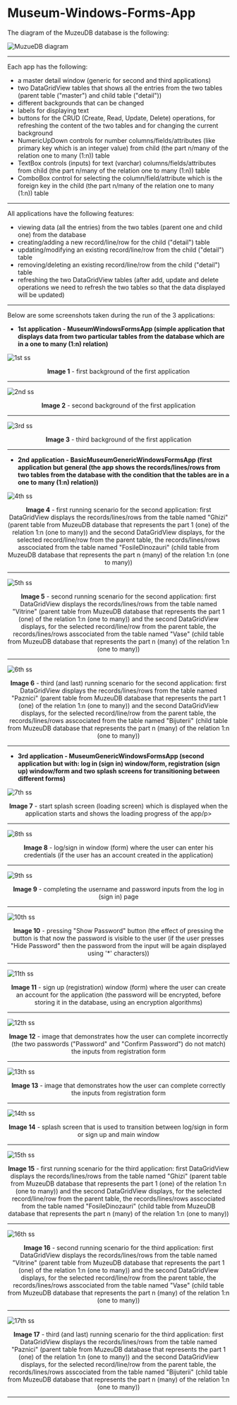 # Museum-Windows-Forms-App
The diagram of the MuzeuDB database is the following:

![MuzueDB diagram](https://github.com/Ampersand25/Museum-Windows-Forms-App/blob/main/Database%20diagram/Diagram_MuzeuDB.png)
<hr>

Each app has the following:
- a master detail window (generic for second and third applications)
- two DataGridView tables that shows all the entries from the two tables (parent table ("master") and child table ("detail"))
- different backgrounds that can be changed
- labels for displaying text
- buttons for the CRUD (Create, Read, Update, Delete) operations, for refreshing the content of the two tables and for changing the current background
- NumericUpDown controls for number columns/fields/attributes (like primary key which is an integer value) from child (the part n/many of the relation one to many (1:n)) table
- TextBox controls (inputs) for text (varchar) columns/fields/attributes from child (the part n/many of the relation one to many (1:n)) table
- ComboBox control for selecting the column/field/attribute which is the foreign key in the child (the part n/many of the relation one to many (1:n)) table
<hr>

All applications have the following features:
- viewing data (all the entries) from the two tables (parent one and child one) from the database
- creating/adding a new record/line/row for the child ("detail") table
- updating/modifying an existing record/line/row from the child ("detail") table
- removing/deleting an existing record/line/row from the child ("detail") table
- refreshing the two DataGridView tables (after add, update and delete operations we need to refresh the two tables so that the data displayed will be updated)
<hr>

Below are some screenshots taken during the run of the 3 applications:

- <b>1st application - MuseumWindowsFormsApp (simple application that displays data from two particular tables from the database which are in a one to many (1:n) relation)</b>

![1st ss](https://github.com/Ampersand25/Museum-Windows-Forms-App/blob/main/Screenshots/Screenshot%201.png)
<p align="center"><strong>Image 1</strong> - first background of the first application</p>
<hr>

![2nd ss](https://github.com/Ampersand25/Museum-Windows-Forms-App/blob/main/Screenshots/Screenshot%202.png)
<p align="center"><strong>Image 2</strong> - second background of the first application</p>
<hr>

![3rd ss](https://github.com/Ampersand25/Museum-Windows-Forms-App/blob/main/Screenshots/Screenshot%203.png)
<p align="center"><strong>Image 3</strong> - third background of the first application</p>
<hr>

- <b>2nd application - BasicMuseumGenericWindowsFormsApp (first application but general (the app shows the records/lines/rows from two tables from the database with the condition that the tables are in a one to many (1:n) relation))</b>

![4th ss](https://github.com/Ampersand25/Museum-Windows-Forms-App/blob/main/Screenshots/Screenshot%204.png)
<p align="center"><strong>Image 4</strong> - first running scenario for the second application: first DataGridView displays the records/lines/rows from the table named "Ghizi" (parent table from MuzeuDB database that represents the part 1 (one) of the relation 1:n (one to many)) and the second DataGridView displays, for the selected record/line/row from the parent table, the records/lines/rows asscociated from the table named "FosileDinozauri" (child table from MuzeuDB database that represents the part n (many) of the relation 1:n (one to many))</p>
<hr>

![5th ss](https://github.com/Ampersand25/Museum-Windows-Forms-App/blob/main/Screenshots/Screenshot%205.png)
<p align="center"><strong>Image 5</strong> - second running scenario for the second application: first DataGridView displays the records/lines/rows from the table named "Vitrine" (parent table from MuzeuDB database that represents the part 1 (one) of the relation 1:n (one to many)) and the second DataGridView displays, for the selected record/line/row from the parent table, the records/lines/rows asscociated from the table named "Vase" (child table from MuzeuDB database that represents the part n (many) of the relation 1:n (one to many))</p>
<hr>

![6th ss](https://github.com/Ampersand25/Museum-Windows-Forms-App/blob/main/Screenshots/Screenshot%206.png)
<p align="center"><strong>Image 6</strong> - third (and last) running scenario for the second application: first DataGridView displays the records/lines/rows from the table named "Paznici" (parent table from MuzeuDB database that represents the part 1 (one) of the relation 1:n (one to many)) and the second DataGridView displays, for the selected record/line/row from the parent table, the records/lines/rows asscociated from the table named "Bijuterii" (child table from MuzeuDB database that represents the part n (many) of the relation 1:n (one to many))</p>
<hr>

- <b>3rd application - MuseumGenericWindowsFormsApp (second application but with: log in (sign in) window/form, registration (sign up) window/form and two splash screens for transitioning between different forms)</b>

![7th ss](https://github.com/Ampersand25/Museum-Windows-Forms-App/blob/main/Screenshots/Screenshot%207.png)
<p align="center"><strong>Image 7</strong> - start splash screen (loading screen) which is displayed when the application starts and shows the loading progress of the app/p>
<hr>
  
![8th ss](https://github.com/Ampersand25/Museum-Windows-Forms-App/blob/main/Screenshots/Screenshot%208.png)
<p align="center"><strong>Image 8</strong> - log/sign in window (form) where the user can enter his credentials (if the user has an account created in the application)</p>
<hr>

![9th ss](https://github.com/Ampersand25/Museum-Windows-Forms-App/blob/main/Screenshots/Screenshot%209.png)
<p align="center"><strong>Image 9</strong> - completing the username and password inputs from the log in (sign in) page</p>
<hr>

![10th ss](https://github.com/Ampersand25/Museum-Windows-Forms-App/blob/main/Screenshots/Screenshot%2010.png)
<p align="center"><strong>Image 10</strong> - pressing "Show Password" button (the effect of pressing the button is that now the password is visible to the user (if the user presses "Hide Password" then the password from the input will be again displayed using '*' characters))</p>
<hr>

![11th ss](https://github.com/Ampersand25/Museum-Windows-Forms-App/blob/main/Screenshots/Screenshot%2011.png)
<p align="center"><strong>Image 11</strong> - sign up (registration) window (form) where the user can create an account for the application (the password will be encrypted, before storing it in the database, using an encryption algorithms)</p>
<hr>

![12th ss](https://github.com/Ampersand25/Museum-Windows-Forms-App/blob/main/Screenshots/Screenshot%2012.png)
<p align="center"><strong>Image 12</strong> - image that demonstrates how the user can complete incorrectly (the two passwords ("Password" and "Confirm Password") do not match) the inputs from registration form</p>
<hr>

![13th ss](https://github.com/Ampersand25/Museum-Windows-Forms-App/blob/main/Screenshots/Screenshot%2013.png)
<p align="center"><strong>Image 13</strong> - image that demonstrates how the user can complete correctly the inputs from registration form</p>
<hr>

![14th ss](https://github.com/Ampersand25/Museum-Windows-Forms-App/blob/main/Screenshots/Screenshot%2014.png)
<p align="center"><strong>Image 14</strong> - splash screen that is used to transition between log/sign in form or sign up and main window</p>
<hr>

![15th ss](https://github.com/Ampersand25/Museum-Windows-Forms-App/blob/main/Screenshots/Screenshot%2015.png)
<p align="center"><strong>Image 15</strong> - first running scenario for the third application: first DataGridView displays the records/lines/rows from the table named "Ghizi" (parent table from MuzeuDB database that represents the part 1 (one) of the relation 1:n (one to many)) and the second DataGridView displays, for the selected record/line/row from the parent table, the records/lines/rows asscociated from the table named "FosileDinozauri" (child table from MuzeuDB database that represents the part n (many) of the relation 1:n (one to many))</p>
<hr>

![16th ss](https://github.com/Ampersand25/Museum-Windows-Forms-App/blob/main/Screenshots/Screenshot%2016.png)
<p align="center"><strong>Image 16</strong> - second running scenario for the third application: first DataGridView displays the records/lines/rows from the table named "Vitrine" (parent table from MuzeuDB database that represents the part 1 (one) of the relation 1:n (one to many)) and the second DataGridView displays, for the selected record/line/row from the parent table, the records/lines/rows asscociated from the table named "Vase" (child table from MuzeuDB database that represents the part n (many) of the relation 1:n (one to many))</p>
<hr>

![17th ss](https://github.com/Ampersand25/Museum-Windows-Forms-App/blob/main/Screenshots/Screenshot%2017.png)
<p align="center"><strong>Image 17</strong> - third (and last) running scenario for the third application: first DataGridView displays the records/lines/rows from the table named "Paznici" (parent table from MuzeuDB database that represents the part 1 (one) of the relation 1:n (one to many)) and the second DataGridView displays, for the selected record/line/row from the parent table, the records/lines/rows asscociated from the table named "Bijuterii" (child table from MuzeuDB database that represents the part n (many) of the relation 1:n (one to many))</p>
<hr>
